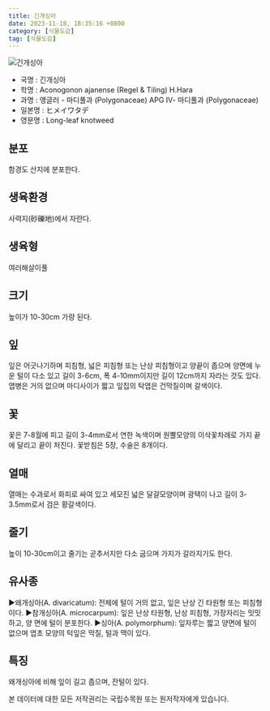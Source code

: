 ```yaml
---
title: 긴개싱아
date: 2023-11-18, 18:35:16 +0800
category: [식물도감]
tag: [식물도감]
---
```




![긴개싱아](http://www.nature.go.kr/fileUpload/plants/basic/Polygonaceae/Aconogonon/1062/2_th2.JPG)
- 국명 : 긴개싱아
- 학명 : Aconogonon ajanense (Regel & Tiling) H.Hara
- 과명 : 앵글러 - 마디풀과 (Polygonaceae) APG Ⅳ- 마디풀과 (Polygonaceae)
- 일본명 : ヒメイワタデ
- 영문명 : Long-leaf knotweed


## 분포
함경도 산지에 분포한다.
## 생육환경
사력지(砂礫地)에서 자란다.
## 생육형
여러해살이풀 
## 크기
높이가 10-30cm 가량 된다.
## 잎
잎은 어긋나기하며 피침형, 넓은 피침형 또는 난상 피침형이고 양끝이 좁으며 양면에 누운 털이 다소 있고 길이 3-6cm, 폭 4-10mm이지만 길이 12cm까지 자라는 것도 있다. 엽병은 거의 없으며 마디사이가 짧고 잎집의 탁엽은 건막질이며 갈색이다.
## 꽃
꽃은 7-8월에 피고 길이 3-4mm로서 연한 녹색이며 원뿔모양의 이삭꽃차례로 가지 끝에 달리고 끝이 처진다. 꽃받침은 5장, 수술은 8개이다.
## 열매
열매는 수과로서 화피로 싸여 있고 세모진 넓은 달걀모양이며 광택이 나고 길이 3-3.5mm로서 검은 황갈색이다.
## 줄기
높이 10-30cm이고 줄기는 곧추서지만 다소 굽으며 가지가 갈라지기도 한다.
## 유사종
▶왜개싱아(A. divaricatum): 전체에 털이 거의 없고, 잎은 난상 긴 타원형 또는 피침형이다. ▶참개싱아(A. microcarpum): 잎은 난상 타원형, 난상 피침형, 가장자리는 밋밋하고, 양 면에 털이 분포한다.▶싱아(A. polymorphum): 잎자루는 짧고 양면에 털이 없으며 엽초 모양의 턱잎은 막질, 털과 맥이 있다.
## 특징
왜개싱아에 비해 잎이 길고 좁으며, 잔털이 있다.






본 데이터에 대한 모든 저작권리는 국립수목원 또는 원저작자에게 있습니다.
